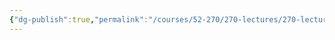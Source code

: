 ```yaml
---
{"dg-publish":true,"permalink":"/courses/52-270/270-lectures/270-lecture-1/","dgHomeLink":true,"dgPassFrontmatter":false,"dgShowBacklinks":true,"dgShowLocalGraph":true,"dgShowInlineTitle":false}
---
```


